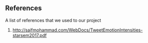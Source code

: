 ## References

A list of references that we used to our project

1) http://saifmohammad.com/WebDocs/TweetEmotionIntensities-starsem2017.pdf

